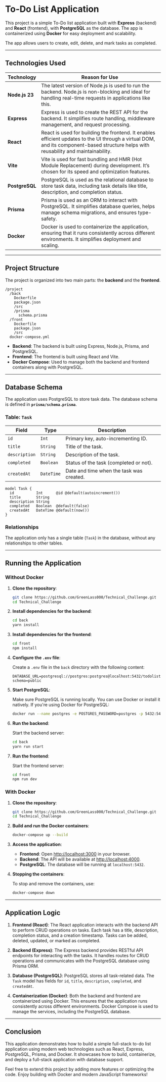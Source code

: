 
# To-Do List Application

This project is a simple To-Do list application built with **Express** (backend) and **React** (frontend), with **PostgreSQL** as the database. The app is containerized using **Docker** for easy deployment and scalability.

The app allows users to create, edit, delete, and mark tasks as completed.

---

## Technologies Used

| Technology | Reason for Use |
|------------|----------------|
| **Node.js 23** | The latest version of Node.js is used to run the backend. Node.js is non-blocking and ideal for handling real-time requests in applications like this. |
| **Express** | Express is used to create the REST API for the backend. It simplifies route handling, middleware management, and request processing. |
| **React** | React is used for building the frontend. It enables efficient updates to the UI through a virtual DOM, and its component-based structure helps with reusability and maintainability. |
| **Vite** | Vite is used for fast bundling and HMR (Hot Module Replacement) during development. It’s chosen for its speed and optimization features. |
| **PostgreSQL** | PostgreSQL is used as the relational database to store task data, including task details like title, description, and completion status. |
| **Prisma** | Prisma is used as an ORM to interact with PostgreSQL. It simplifies database queries, helps manage schema migrations, and ensures type-safety. |
| **Docker** | Docker is used to containerize the application, ensuring that it runs consistently across different environments. It simplifies deployment and scaling. |

---

## Project Structure

The project is organized into two main parts: the **backend** and the **frontend**.

```
/project
  /back
    Dockerfile
    package.json
    /src
    /prisma
      schema.prisma
  /front
    Dockerfile
    package.json
    /src
  docker-compose.yml
```

- **Backend**: The backend is built using Express, Node.js, Prisma, and PostgreSQL.
- **Frontend**: The frontend is built using React and Vite.
- **Docker Compose**: Used to manage both the backend and frontend containers along with PostgreSQL.

---

## Database Schema

The application uses PostgreSQL to store task data. The database schema is defined in **`prisma/schema.prisma`**.

### Table: `Task`

| Field       | Type     | Description                        |
|-------------|----------|------------------------------------|
| `id`        | `Int`    | Primary key, auto-incrementing ID. |
| `title`     | `String` | Title of the task.                |
| `description`| `String` | Description of the task.          |
| `completed` | `Boolean`| Status of the task (completed or not). |
| `createdAt` | `DateTime`| Date and time when the task was created. |

```prisma
model Task {
  id          Int      @id @default(autoincrement())
  title       String
  description String
  completed   Boolean  @default(false)
  createdAt   DateTime @default(now())
}
```

### Relationships
The application only has a single table (`Task`) in the database, without any relationships to other tables.

---

## Running the Application

### Without Docker

1. **Clone the repository**:

   ```bash
   git clone https://github.com/GreenLass000/Technical_Challenge.git
   cd Technical_Challenge
   ```

2. **Install dependencies for the backend**:

   ```bash
   cd back
   yarn install
   ```

3. **Install dependencies for the frontend**:

   ```bash
   cd front
   npm install
   ```

4. **Configure the `.env` file**:

   Create a `.env` file in the `back` directory with the following content:

   ```env
   DATABASE_URL=postgresql://postgres:postgres@localhost:5432/todolist?schema=public
   ```

5. **Start PostgreSQL**:

   Make sure PostgreSQL is running locally. You can use Docker or install it natively. If you're using Docker for PostgreSQL:

   ```bash
   docker run --name postgres -e POSTGRES_PASSWORD=postgres -p 5432:5432 -d postgres
   ```

6. **Run the backend**:

   Start the backend server:

   ```bash
   cd back
   yarn run start
   ```

7. **Run the frontend**:

   Start the frontend server:

   ```bash
   cd front
   npm run dev
   ```

### With Docker

1. **Clone the repository**:

   ```bash
   git clone https://github.com/GreenLass000/Technical_Challenge.git
   cd Technical_Challenge
   ```

2. **Build and run the Docker containers**:

   ```bash
   docker-compose up --build
   ```

3. **Access the application**:

   - **Frontend**: Open [http://localhost:3000](http://localhost:3000) in your browser.
   - **Backend**: The API will be available at [http://localhost:4000](http://localhost:4000).
   - **PostgreSQL**: The database will be running at `localhost:5432`.

4. **Stopping the containers**:

   To stop and remove the containers, use:

   ```bash
   docker-compose down
   ```

---

## Application Logic

1. **Frontend (React)**: The React application interacts with the backend API to perform CRUD operations on tasks. Each task has a title, description, completion status, and a creation timestamp. Tasks can be added, deleted, updated, or marked as completed.

2. **Backend (Express)**: The Express backend provides RESTful API endpoints for interacting with the tasks. It handles routes for CRUD operations and communicates with the PostgreSQL database using Prisma ORM.

3. **Database (PostgreSQL)**: PostgreSQL stores all task-related data. The `Task` model has fields for `id`, `title`, `description`, `completed`, and `createdAt`.

4. **Containerization (Docker)**: Both the backend and frontend are containerized using Docker. This ensures that the application runs consistently across different environments. Docker Compose is used to manage the services, including the PostgreSQL database.

---

## Conclusion

This application demonstrates how to build a simple full-stack to-do list application using modern web technologies such as React, Express, PostgreSQL, Prisma, and Docker. It showcases how to build, containerize, and deploy a full-stack application with database support.

Feel free to extend this project by adding more features or optimizing the code. Enjoy building with Docker and modern JavaScript frameworks!
